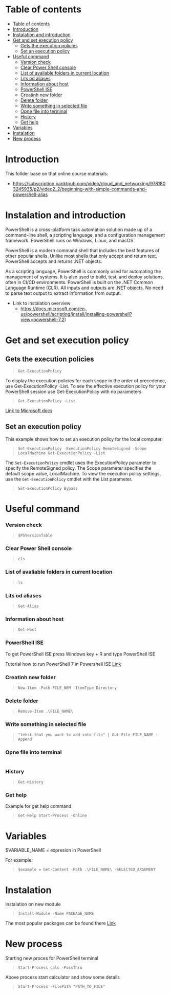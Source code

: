# Table of contents

<!-- TOC -->

- [Table of contents](#table-of-contents)
- [Introduction](#introduction)
- [Instalation and introduction](#instalation-and-introduction)
- [Get and set execution policy](#get-and-set-execution-policy)
  - [Gets the execution policies](#gets-the-execution-policies)
  - [Set an execution policy](#set-an-execution-policy)
- [Useful command](#useful-command)
    - [Version check](#version-check)
    - [Clear Power Shell console](#clear-power-shell-console)
    - [List of avaliable folders in current location](#list-of-avaliable-folders-in-current-location)
    - [Lits od aliases](#lits-od-aliases)
    - [Information about host](#information-about-host)
    - [PowerShell ISE](#powershell-ise)
    - [Creatinh new folder](#creatinh-new-folder)
    - [Delete folder](#delete-folder)
    - [Write something in selected file](#write-something-in-selected-file)
    - [Opne file into terminal](#opne-file-into-terminal)
    - [History](#history)
    - [Get help](#get-help)
- [Variables](#variables)
- [Instalation](#instalation)
- [New process](#new-process)

<!-- /TOC -->


# Introduction

This follder base on that online course materials:

- https://subscription.packtpub.com/video/cloud_and_networking/9781803245935/p2/video2_2/beginning-with-simple-commands-and-powershell-alias


# Instalation and introduction

PowerShell is a cross-platform task automation solution made up of a command-line shell, a scripting language, and a configuration management framework. PowerShell runs on Windows, Linux, and macOS.

PowerShell is a modern command shell that includes the best features of other popular shells. Unlike most shells that only accept and return text, PowerShell accepts and returns .NET objects.

As a scripting language, PowerShell is commonly used for automating the management of systems. It is also used to build, test, and deploy solutions, often in CI/CD environments. PowerShell is built on the .NET Common Language Runtime (CLR). All inputs and outputs are .NET objects. No need to parse text output to extract information from output.

- Link to instalation overview
    - https://docs.microsoft.com/en-us/powershell/scripting/install/installing-powershell?view=powershell-7.2)

# Get and set execution policy

## Gets the execution policies

> ```Get-ExecutionPolicy```


To display the execution policies for each scope in the order of precedence, use Get-ExecutionPolicy -List. To see the effective execution policy for your PowerShell session use Get-ExecutionPolicy with no parameters.

> ```Get-ExecutionPolicy -List```

[Link to Microsoft docs](https://docs.microsoft.com/en-us/powershell/module/microsoft.powershell.security/get-executionpolicy?view=powershell-7.2)


## Set an execution policy

This example shows how to set an execution policy for the local computer.

> ```Set-ExecutionPolicy -ExecutionPolicy RemoteSigned -Scope LocalMachine Get-ExecutionPolicy -List```

The ```Set-ExecutionPolicy``` cmdlet uses the ExecutionPolicy parameter to specify the RemoteSigned policy. The Scope parameter specifies the default scope value, LocalMachine. To view the execution policy settings, use the ```Get-ExecutionPolicy``` cmdlet with the List parameter.

> ```Set-ExecutionPolicy Bypass```

# Useful command


### Version check

> ```$PSVersionTable```


### Clear Power Shell console

> ```cls```

### List of avaliable folders in current location

> ```ls```

### Lits od aliases

> ```Get-Alias```

### Information about host

> ```Get-Host```

### PowerShell ISE

To get PowerShell ISE press Windows key + R and type PowerShell ISE

Tutorial how to run PowerShell 7 in Powershell ISE [Link](https://www.youtube.com/watch?v=Gqzf7mUloaE&ab_channel=AdamDriscoll)

### Creatinh new folder

> ```New-Item -Path FILE_NEM -ItemType Directory```

### Delete folder

> ```Remove-Item .\FILE_NAME\```

### Write something in selected file

> ```"tekst that you want to add into file" | Out-File FILE_NAME -Append```

### Opne file into terminal

> ```Get-Content -Path .\FILE_NAME\ -SELECTED_ARGUMENT

### History

> ```Get-History```

### Get help

Example for get help command

> ```Get-Help Start-Process -Online```

# Variables

$VARIABLE_NAME = expresion in PowerShell

For example:

> ```$example = Get-Content -Path .\FILE_NAME\ -SELECTED_ARGUMENT```


# Instalation

Instalation on new module

> ```Install-Module -Name PACKAGE_NAME```

The most popular packages can be found there [Link](https://www.powershellgallery.com/packages/SqlServer/21.1.18256)


# New process

Starting new proces for PowerShell terminal

>```Start-Process calc -PassThru```

Above process start calculator and show some details


>```Start-Process -FilePath "PATH_TO_FILE"```
